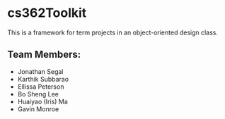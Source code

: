 # cs362Toolkit
This is a framework for term projects in an object-oriented design class.

## Team Members:
- Jonathan Segal
- Karthik Subbarao
- Ellissa Peterson
- Bo Sheng Lee
- Huaiyao (Iris) Ma
- Gavin Monroe
